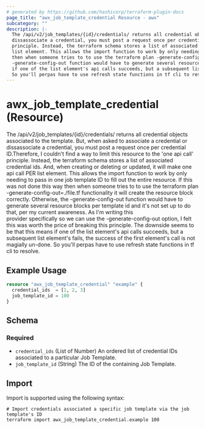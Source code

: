 ```yaml
---
# generated by https://github.com/hashicorp/terraform-plugin-docs
page_title: "awx_job_template_credential Resource - awx"
subcategory: ""
description: |-
  The /api/v2/job_templates/{id}/credentials/ returns all credential objects associated to the template. But, when asked to associate a credential or
  dissassociate a credential, you must post a request once per credential ID.Therefore, I couldn't find a way to limit this resource to the 'one api call'
  principle. Instead, the terraform schema stores a list of associated credential ids. And, when creating or deleting or updated, it will make one api call PER
  list element. This allows the import function to work by only needing to pass in one job template ID to fill out the entire resource. If this was not done this way
  then when someone tries to to use the terraform plan -generate-config-out=./file.tf functionality it will create the resource block correctly. Otherwise, the
  -generate-config-out function would have to generate several resource blocks per template id and it's not set up to do that, per my current awareness. As I'm writing this 				provider specifically so we can use the -generate-config-out option, I felt this was worth the price of breaking this principle. The downside seems to be that this means
  if one of the list element's api calls succeeds, but a subsequent list element's fails, the success of the first element's call is not magially un-done.
  So you'll perpas have to use refresh state functions in tf cli to resolve.
---
```


# awx_job_template_credential (Resource)

The /api/v2/job_templates/{id}/credentials/ returns all credential objects associated to the template. But, when asked to associate a credential or 
					  dissassociate a credential, you must post a request once per credential ID.Therefore, I couldn't find a way to limit this resource to the 'one api call' 
					  principle. Instead, the terraform schema stores a list of associated credential ids. And, when creating or deleting or updated, it will make one api call PER 
					  list element. This allows the import function to work by only needing to pass in one job template ID to fill out the entire resource. If this was not done this way 
					  then when someone tries to to use the terraform plan -generate-config-out=./file.tf functionality it will create the resource block correctly. Otherwise, the 
					  -generate-config-out function would have to generate several resource blocks per template id and it's not set up to do that, per my current awareness. As I'm writing this 					  
					  provider specifically so we can use the -generate-config-out option, I felt this was worth the price of breaking this principle. The downside seems to be that this means 
					  if one of the list element's api calls succeeds, but a subsequent list element's fails, the success of the first element's call is not magially un-done. 
					  So you'll perpas have to use refresh state functions in tf cli to resolve.

## Example Usage

```terraform
resource "awx_job_template_credential" "example" {
  credential_ids  = [1, 2, 3]
  job_template_id = 100
}
```

<!-- schema generated by tfplugindocs -->
## Schema

### Required

- `credential_ids` (List of Number) An ordered list of credential IDs associated to a particular Job Template.
- `job_template_id` (String) The ID of the containing Job Template.

## Import

Import is supported using the following syntax:

```shell
# Import credentials associated a specific job template via the job template's ID
terraform import awx_job_template_credential.example 100
```
